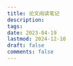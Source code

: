 ```yaml
---
title: 论文阅读笔记
description:
tags:
date: 2023-04-19
lastmod: 2024-12-10
draft: false
comments: false
---
```

